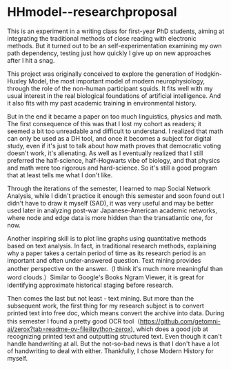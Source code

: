 # HHmodel--researchproposal  
This is an experiment in a writing class for first-year PhD students, aiming at integrating the traditional methods of close reading with electronic methods. But it turned out to be an self-experimentation examining my own path dependency, testing just how quickly I give up on new approaches after I hit a snag.   

This project was originally conceived to explore the generation of Hodgkin-Huxley Model, the most important model of modern neurophysiology, through the role of the non-human participant squids. It fits well with my usual interest in the real biological foundations of artificial intelligence. And it also fits with my past academic training in environmental history.      

But in the end it became a paper on too much linguistics, physics and math. The first consequence of this was that I lost my cohort as readers; it seemed a bit too unreadable and difficult to understand. I realized that math can only be used as a DH tool, and once it becomes a subject for digital study, even if it's just to talk about how math proves that democratic voting doesn't work, it's alienating. As well as I eventually realized that I still preferred the half-science, half-Hogwarts vibe of biology, and that physics and math were too rigorous and hard-science. So it's still a good program that at least tells me what I don't like.

Through the iterations of the semester, I learned to map Social Network Analysis, while I didn't practice it enough this semester and soon found out I didn't have to draw it myself (SAD), it was very useful and may be better used later in analyzing post-war Japanese-American academic networks, where node and edge data is more hidden than the transatlantic one, for now.     

Another inspiring skill is to plot line graphs using quantitative methods based on text analysis. In fact, in traditional research methods, explaining why a paper takes a certain period of time as its research period is an important and often under-answered question. Text mining provides another perspective on the answer.（I think it's much more meaningful than word clouds.）Similar to Google's Books Ngram Viewer, it is great for identifying approximate historical staging before research. 

Then comes the last but not least - text mining. But more than the subsequent work, the first thing for my research subject is to convert printed text into free doc, which means convert the archive into data. During this semester I found a pretty good OCR tool（https://github.com/getomni-ai/zerox?tab=readme-ov-file#python-zerox), which does a good job at recognizing printed text and outputting structured text. Even though it can't handle handwriting at all. But the not-so-bad news is that I don't have a lot of handwriting to deal with either. Thankfully, I chose Modern History for myself.      

